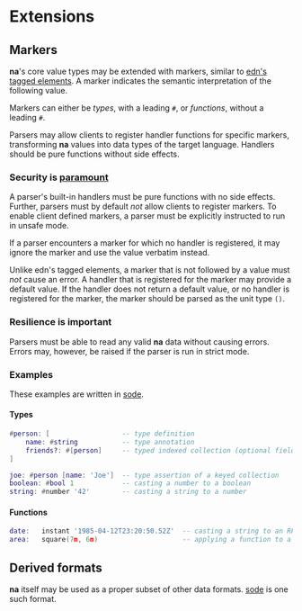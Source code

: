 # Extensions

## Markers

**na**'s core value types may be extended with markers, similar to [edn's tagged elements](https://github.com/edn-format/edn/#tagged-elements). A marker indicates the semantic interpretation of the following value.

Markers can either be _types_, with a leading `#`, or _functions_, without a leading `#`.

Parsers may allow clients to register handler functions for specific markers, transforming **na** values into data types of the target language. Handlers should be pure functions without side effects.

### Security is [paramount](https://github.com/OWASP/Top10/blob/567a84c2a88ad691a65a0de38f98408d48d8b9b5/2017/en/0xa8-insecure-deserialization.md)

A parser's built-in handlers must be pure functions with no side effects. Further, parsers must by default _not_ allow clients to register markers. To enable client defined markers, a parser must be explicitly instructed to run in unsafe mode.

If a parser encounters a marker for which no handler is registered, it may ignore the marker and use the value verbatim instead.

Unlike edn's tagged elements, a marker that is not followed by a value must _not_ cause an error. A handler that is registered for the marker may provide a default value. If the handler does not return a default value, or no handler is registered for the marker, the marker should be parsed as the unit type `()`.

### Resilience is important

Parsers must be able to read any valid **na** data without causing errors. Errors may, however, be raised if the parser is run in strict mode.

### Examples

These examples are written in [sode](https://github.com/kesh-lang/sode).

#### Types

```lua
#person: [                  -- type definition
    name: #string           -- type annotation
    friends?: #[person]     -- typed indexed collection (optional field)
]

joe: #person [name: 'Joe']  -- type assertion of a keyed collection
boolean: #bool 1            -- casting a number to a boolean
string: #number '42'        -- casting a string to a number
```

#### Functions

```lua
date:   instant '1985-04-12T23:20:50.52Z'  -- casting a string to an RFC 3339/ISO 8601 timestamp
area:   square(7m, 6m)                     -- applying a function to a tuple of values
```

## Derived formats

**na** itself may be used as a proper subset of other data formats. [sode](https://github.com/kesh-lang/sode) is one such format.
